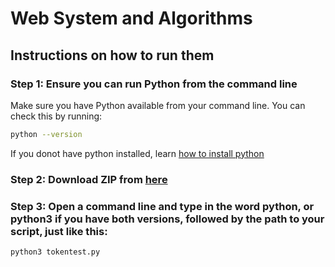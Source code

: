 # Web System and Algorithms

## Instructions on how to run them
### Step 1: Ensure you can run Python from the command line
Make sure you have Python available from your command line. You can check this by running:

```bash
python --version
```

If you donot have python installed, learn [how to install python](https://packaging.python.org/tutorials/installing-packages/)

### Step 2: Download ZIP from [here](https://github.com/SusanLuffy/WSA)

### Step 3: Open a command line and type in the word python, or python3 if you have both versions, followed by the path to your script, just like this:

```bash
python3 tokentest.py
```
